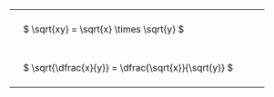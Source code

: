 ---
---

<style type="text/css">
#T_eeb10 th.col_heading {
  text-align: left;
  font-size: 1em;
}
#T_eeb10 td {
  text-align: left;
  font-size: 1em;
  padding: 1.5em;
}
#T_eeb10_row0_col0, #T_eeb10_row1_col0 {
  width: 400px;
  white-space: pre-wrap;
}
</style>
<table id="T_eeb10">
  <thead>
  </thead>
  <tbody>
    <tr>
      <td id="T_eeb10_row0_col0" class="data row0 col0" >$ \sqrt{xy} = \sqrt{x} \times \sqrt{y} $</td>
    </tr>
    <tr>
      <td id="T_eeb10_row1_col0" class="data row1 col0" >$ \sqrt{\dfrac{x}{y}} = \dfrac{\sqrt{x}}{\sqrt{y}} $</td>
    </tr>
  </tbody>
</table>
